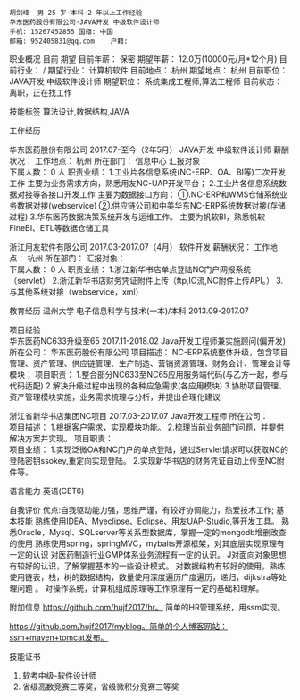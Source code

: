 	
	胡剑峰  男·25 岁·本科·2 年以上工作经验
	华东医药股份有限公司·JAVA开发 中级软件设计师
	手机:	15267452855	国籍:	中国
	邮箱:	952405831@qq.com	户籍:	


职业概况
目前	期望 
目前年薪：	保密		期望年薪：	12.0万(10000元/月*12个月)
目前行业：	/		期望行业：	计算机软件
目前地点：	杭州		期望地点：	杭州
目前职位：	JAVA开发 中级软件设计师		期望职位：	系统集成工程师;算法工程师
目前状态：	离职，正在找工作		


技能标签
算法设计,数据结构,JAVA


工作经历

华东医药股份有限公司	2017.07-至今（2年5月）
JAVA开发 中级软件设计师
薪酬状况：		工作地点：	杭州
所在部门：	信息中心	汇报对象：	
下属人数：	0 人
职责业绩：	1.工业片各信息系统(NC-ERP、OA、BI等)二次开发工作
主要为业务需求方向，熟悉用友NC-UAP开发平台；
2.工业片各信息系统数据对接等各接口开发工作
主要为数据接口方向：
①.NC-ERP和WMS仓储系统业务数据对接(webservice)
②.供应链公司和中美华东NC-ERP系统数据对接(存储过程)
3.华东医药数据决策系统开发与运维工作。
主要为帆软BI，熟悉帆软FineBI、ETL等数据仓储工具
          

浙江用友软件有限公司	2017.03-2017.07（4月）
软件开发
薪酬状况：		工作地点：	杭州
所在部门：		汇报对象：	
下属人数：	0 人
职责业绩：	1.浙江新华书店单点登陆NC门户网报系统（servlet）
2.浙江新华书店财务凭证附件上传（ftp,IO流,NC附件上传API。）
3.与其他系统对接（webservice，xml）
          



教育经历
温州大学	电子信息科学与技术(一本)/本科	2013.09-2017.07

	
项目经验	
华东医药NC633升级至65	2017.11-2018.02
Java开发工程师兼实施顾问(偏开发)
所在公司：	华东医药股份有限公司
项目描述：	NC-ERP系统整体升级，包含项目管理、资产管理、供应链管理、生产制造、营销资源管理、财务会计、管理会计等模块；
项目职责：	1.整合部分NC633至NC65应用服务端代码(与乙方一起，参与代码适配)
2.解决升级过程中出现的各种应急需求(各应用模块)
3.协助项目管理、资产管理模块实施，业务需求梳理与分析，并提出合理化建议 


浙江省新华书店集团NC项目	2017.03-2017.07
Java开发工程师
所在公司：	
项目描述：	1.根据客户需求，实现模块功能。
2.梳理当前业务部门问题，并提供解决方案并实现。
项目职责：	 
项目业绩：	1.实现泛微OA和NC门户的单点登陆，通过Servlet请求可以获取NC的登陆密钥ssokey,重定向实现登陆。
2.实现新华书店的财务凭证自动上传至NC附件等。



语言能力
英语(CET6)


自我评价
优点:自我驱动能力强，思维严谨，有较好协调能力，热爱技术工作;
基本技能
熟练使用IDEA、Myeclipse、Eclipse、用友UAP-Studio,等开发工具。
熟悉Oracle，Mysql、SQLserver等关系型数据库，掌握一定的mongodb增删改查的使用
熟练使用spring，springMVC，mybaits开源框架，对其底层实现原理有一定的认识
对医药制造行业GMP体系业务流程有一定的认识。
J对面向对象思想有较好的认识，了解掌握基本的一些设计模式。
对数据结构有较好的使用，熟练使用链表，栈，树的数据结构，数量使用深度遍历广度遍历，递归，dijkstra等处理问题 。
对操作系统，计算机组成原理等工作原理有一定的基础和理解。


附加信息
https://github.com/hujf2017/hr。 简单的HR管理系统，用ssm实现。

https://github.com/hujf2017/myblog。简单的个人博客网站：ssm+maven+tomcat发布。

技能证书
1.	软考中级-软件设计师
2.	省级高数竞赛三等奖，省级微积分竞赛三等奖
